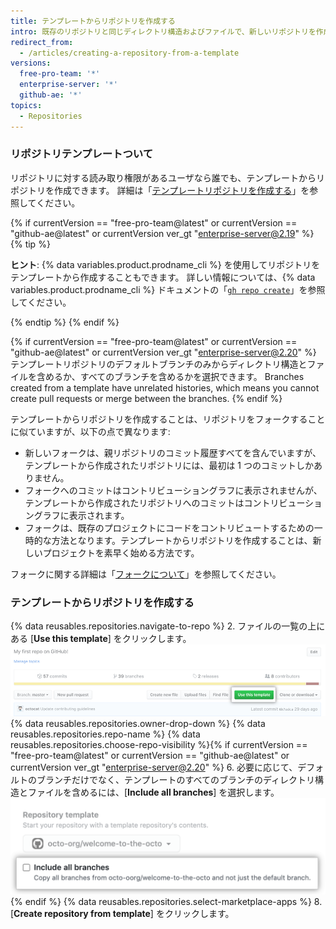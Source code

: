 ```yaml
---
title: テンプレートからリポジトリを作成する
intro: 既存のリポジトリと同じディレクトリ構造およびファイルで、新しいリポジトリを作成できます。
redirect_from:
  - /articles/creating-a-repository-from-a-template
versions:
  free-pro-team: '*'
  enterprise-server: '*'
  github-ae: '*'
topics:
  - Repositories
---
```


### リポジトリテンプレートついて

リポジトリに対する読み取り権限があるユーザなら誰でも、テンプレートからリポジトリを作成できます。 詳細は「[テンプレートリポジトリを作成する](/articles/creating-a-template-repository)」を参照してください。

{% if currentVersion == "free-pro-team@latest" or currentVersion == "github-ae@latest" or currentVersion ver_gt "enterprise-server@2.19" %}
{% tip %}

**ヒント**: {% data variables.product.prodname_cli %} を使用してリポジトリをテンプレートから作成することもできます。 詳しい情報については、{% data variables.product.prodname_cli %} ドキュメントの「[`gh repo create`](https://cli.github.com/manual/gh_repo_create)」を参照してください。

{% endtip %}
{% endif %}

{% if currentVersion == "free-pro-team@latest" or currentVersion == "github-ae@latest" or currentVersion ver_gt "enterprise-server@2.20" %}
テンプレートリポジトリのデフォルトブランチのみからディレクトリ構造とファイルを含めるか、すべてのブランチを含めるかを選択できます。 Branches created from a template have unrelated histories, which means you cannot create pull requests or merge between the branches.
{% endif %}

テンプレートからリポジトリを作成することは、リポジトリをフォークすることに似ていますが、以下の点で異なります:
- 新しいフォークは、親リポジトリのコミット履歴すべてを含んでいますが、テンプレートから作成されたリポジトリには、最初は 1 つのコミットしかありません。
- フォークへのコミットはコントリビューショングラフに表示されませんが、テンプレートから作成されたリポジトリへのコミットはコントリビューショングラフに表示されます。
- フォークは、既存のプロジェクトにコードをコントリビュートするための一時的な方法となります。テンプレートからリポジトリを作成することは、新しいプロジェクトを素早く始める方法です。

フォークに関する詳細は「[フォークについて](/articles/about-forks)」を参照してください。

### テンプレートからリポジトリを作成する

{% data reusables.repositories.navigate-to-repo %}
2. ファイルの一覧の上にある [**Use this template**] をクリックします。 ![[Use this template] ボタン](/assets/images/help/repository/use-this-template-button.png)
{% data reusables.repositories.owner-drop-down %}
{% data reusables.repositories.repo-name %}
{% data reusables.repositories.choose-repo-visibility %}{% if currentVersion == "free-pro-team@latest" or currentVersion == "github-ae@latest" or currentVersion ver_gt "enterprise-server@2.20" %}
6. 必要に応じて、デフォルトのブランチだけでなく、テンプレートのすべてのブランチのディレクトリ構造とファイルを含めるには、[**Include all branches**] を選択します。 ![Include all branches checkbox](/assets/images/help/repository/include-all-branches.png){% endif %}
{% data reusables.repositories.select-marketplace-apps %}
8. [**Create repository from template**] をクリックします。
